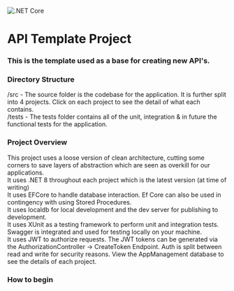 ![.NET Core](https://github.com/KnowlesLuke/APITemplate/actions/workflows/dotnet.yml/badge.svg)

# API Template Project

### This is the template used as a base for creating new API's.
### Directory Structure

/src - The source folder is the codebase for the application. It is further split into 4 projects. Click on each project to see the detail of what each contains.\
/tests - The tests folder contains all of the unit, integration & in future the functional tests for the application.

### Project Overview
This project uses a loose version of clean architecture, cutting some corners to save layers of abstraction which are seen as overkill for our applications.\
It uses .NET 8 throughout each project which is the latest version (at time of writing)\
It uses EFCore to handle database interaction. Ef Core can also be used in contingency with using Stored Procedures.\
It uses localdb for local development and the dev server for publishing to development.\
It uses XUnit as a testing framework to perform unit and integration tests.\
Swagger is integrated and used for testing locally on your machine.\
It uses JWT to authorize requests. The JWT tokens can be generated via the AuthorizationController -> CreateToken Endpoint. Auth is split between read and write for security reasons. View the AppManagement database to see the details of each project.

### How to begin
